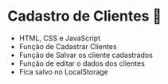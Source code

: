 # Cadastro de Clientes :page_facing_up:

- HTML, CSS e JavaScript
- Função de Cadastrar Clientes
- Função de Salvar os cliente cadastrados
- Função de editar o dados dos clientes
- Fica salvo no LocalStorage